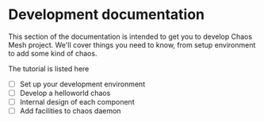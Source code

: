 # Development documentation

This section of the documentation is intended to get you to develop Chaos Mesh project. We'll cover things you need to know, from setup environment to add some kind of chaos.  

The tutorial is listed here
- [ ] Set up your development environment
- [ ] Develop a helloworld chaos
- [ ] Internal design of each component
- [ ] Add facilities to chaos daemon
